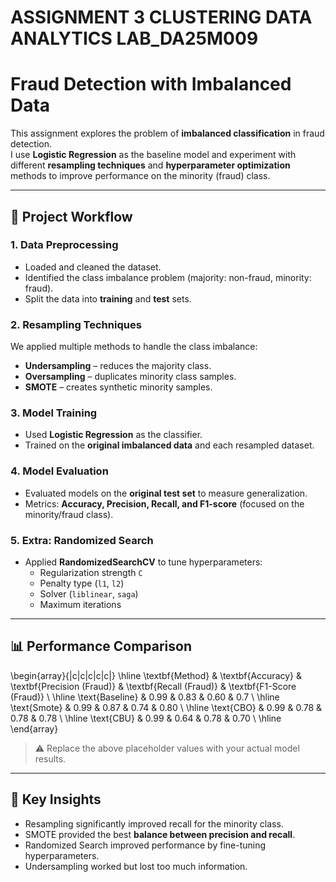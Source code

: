 # ASSIGNMENT 3 CLUSTERING DATA ANALYTICS LAB_DA25M009


# Fraud Detection with Imbalanced Data

This assignment explores the problem of **imbalanced classification** in fraud detection.  
I use **Logistic Regression** as the baseline model and experiment with different **resampling techniques** and **hyperparameter optimization** methods to improve performance on the minority (fraud) class.

---

## 📌 Project Workflow

### 1. Data Preprocessing
- Loaded and cleaned the dataset.
- Identified the class imbalance problem (majority: non-fraud, minority: fraud).
- Split the data into **training** and **test** sets.

### 2. Resampling Techniques
We applied multiple methods to handle the class imbalance:
- **Undersampling** – reduces the majority class.
- **Oversampling** – duplicates minority class samples.
- **SMOTE** – creates synthetic minority samples.

### 3. Model Training
- Used **Logistic Regression** as the classifier.
- Trained on the **original imbalanced data** and each resampled dataset.

### 4. Model Evaluation
- Evaluated models on the **original test set** to measure generalization.
- Metrics: **Accuracy, Precision, Recall, and F1-score** (focused on the minority/fraud class).

### 5. Extra: Randomized Search
- Applied **RandomizedSearchCV** to tune hyperparameters:
  - Regularization strength `C`
  - Penalty type (`l1`, `l2`)
  - Solver (`liblinear`, `saga`)
  - Maximum iterations

---

## 📊 Performance Comparison

\begin{array}{|c|c|c|c|c|}
\hline
\textbf{Method} & \textbf{Accuracy} & \textbf{Precision (Fraud)} & \textbf{Recall (Fraud)} & \textbf{F1-Score (Fraud)} \\
\hline
\text{Baseline} & 0.99 & 0.83 & 0.60 & 0.7 \\
\hline
\text{Smote} & 0.99 & 0.87 & 0.74 & 0.80 \\
\hline
\text{CBO} & 0.99 & 0.78 & 0.78 & 0.78 \\
\hline
\text{CBU} & 0.99 & 0.64 & 0.78 & 0.70 \\
\hline
\end{array}

> ⚠️ Replace the above placeholder values with your actual model results.

---

## 🔑 Key Insights
- Resampling significantly improved recall for the minority class.
- SMOTE provided the best **balance between precision and recall**.
- Randomized Search improved performance by fine-tuning hyperparameters.
- Undersampling worked but lost too much information.

